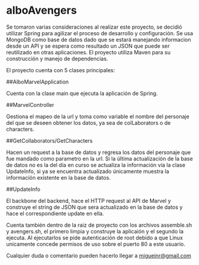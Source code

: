 # alboAvengers

Se tomaron varias consideraciones al realizar este proyecto, se decidió utilizar Spring para agilizar el proceso de desarrollo y configuración. Se usa MongoDB como base de datos dado que se estará manejando informacion desde un API y se espera como resultado un JSON que puede ser reutilizado en otras aplicaciones. El proyecto utiliza Maven para su construcción y manejo de dependencias.

El proyecto cuenta con 5 clases principales:

##AlboMarvelApplication

Cuenta con la clase main que ejecuta la aplicación de Spring.

##MarvelController

Gestiona el mapeo de la url y toma como variable el nombre del personaje del que se deseen obtener los datos, ya sea de colLaborators o de characters.

##GetCollaborators/GetCharacters

Hacen un request a la base de datos y regresa los datos del personaje que fue mandado como parametro en la url. Si la última actualización de la base de datos no es la del día en curso se actualiza la información vía la clase UpdateInfo, si ya se encuentra actualizado únicamente muestra la información existente en la base de datos.

##UpdateInfo

El backbone del backend, hace el HTTP request al API de Marvel y construye el string de JSON que sera actualizado en la base de datos y hace el correspondiente update en ella.

Cuenta también dentro de la raiz de proyecto con los archivos assemble.sh y avengers.sh, el primero limpia y construye la aplicaión y el segundo la ejecuta. Al ejecutarlos se pide autenticación de root debido a que Linux unicamente concede permisos de uso sobre el puerto 80 a este usuario.

Cualquier duda o comentario pueden hacerlo llegar a miguejnr@gmail.com
